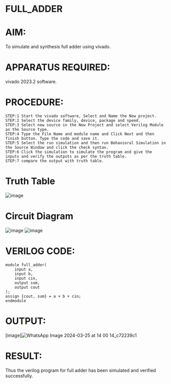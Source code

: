 # FULL_ADDER
# AIM:
To simulate and synthesis full adder using vivado.
# APPARATUS REQUIRED:
vivado 2023.2 software.
# PROCEDURE:
```
STEP:1 Start the vivado software, Select and Name the New project.
STEP:2 Select the device family, device, package and speed.
STEP:3 Select new source in the New Project and select Verilog Module as the Source type.
STEP:4 Type the File Name and module name and Click Next and then finish button. Type the code and save it.
STEP:5 Select the run simulation and then run Behavioral Simulation in the Source Window and click the check syntax.
STEP:6 Click the simulation to simulate the program and give the inputs and verify the outputs as per the truth table.
STEP:7 compare the output with truth table.
```
# Truth Table
![image](https://github.com/RESMIRNAIR/FULL_ADDER/assets/154305926/02ead8f5-d958-4c89-ac51-368ca086cf41)
# Circuit Diagram
![image](https://github.com/RESMIRNAIR/FULL_ADDER/assets/154305926/418e00aa-ed19-4ab3-a413-bae9575bff0e)
![image](https://github.com/RESMIRNAIR/FULL_ADDER/assets/154305926/0c26fe47-d78c-43dd-ac0d-804e427a3bbc)
# VERILOG CODE:
```
module full_adder(
    input a,
    input b,
    input cin,
    output sum,
    output cout
);
assign {cout, sum} = a + b + cin;
endmodule
```
# OUTPUT:
[image]![WhatsApp Image 2024-03-25 at 14 00 14_c72239c1](https://github.com/Afsar1276/FULL_ADDER/assets/161407741/9bbd1841-6b9c-4ff1-b17f-3265666394f0)
# RESULT:
Thus the verilog program for full adder has been simulated and verified successfully.


